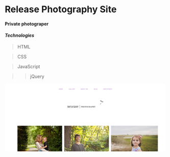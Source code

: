# Release Photography Site

#### Private photograper

#### *Technologies*

> HTML

> CSS

> JavaScript

>> jQuery
 

![alt text](img/release.png)
